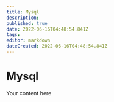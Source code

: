 ```yaml
---
title: Mysql
description: 
published: true
date: 2022-06-16T04:48:54.841Z
tags: 
editor: markdown
dateCreated: 2022-06-16T04:48:54.841Z
---
```


# Mysql
Your content here